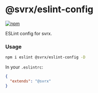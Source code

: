 # @svrx/eslint-config

[![npm](https://img.shields.io/npm/v/@svrx/eslint-config.svg?style=flat-square)](https://www.npmjs.com/package/@svrx/eslint-config)

ESLint config for svrx.


### Usage

```bash
npm i eslint @svrx/eslint-config -D
```

In your `.eslintrc`:

```json
{
  "extends": "@svrx"
}
```